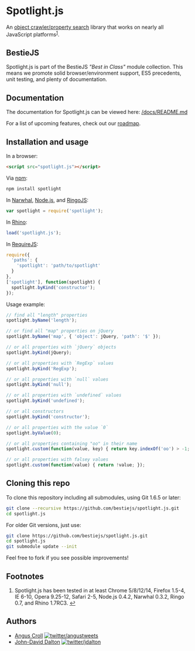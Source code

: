 # Spotlight.js

An [object crawler/property search](http://javascriptweblog.wordpress.com/2011/07/11/waldo-search-the-javascript-runtime-in-under-1-kb/) library that works on nearly all JavaScript platforms<sup><a name="fnref1" href="#fn1">1</a></sup>.

## BestieJS

Spotlight.js is part of the BestieJS *"Best in Class"* module collection. This means we promote solid browser/environment support, ES5 precedents, unit testing, and plenty of documentation.

## Documentation

The documentation for Spotlight.js can be viewed here: [/docs/README.md](https://github.com/bestiejs/spotlight.js/blob/master/docs/README.md#readme)

For a list of upcoming features, check out our [roadmap](https://github.com/bestiejs/spotlight.js/wiki/Roadmap).

## Installation and usage

In a browser:

~~~ html
<script src="spotlight.js"></script>
~~~

Via [npm](http://npmjs.org/):

~~~ bash
npm install spotlight
~~~

In [Narwhal](http://narwhaljs.org/), [Node.js](http://nodejs.org/), and [RingoJS](http://ringojs.org/):

~~~ js
var spotlight = require('spotlight');
~~~

In [Rhino](http://www.mozilla.org/rhino/):

~~~ js
load('spotlight.js');
~~~

In [RequireJS](http://requirejs.org/):

~~~ js
require({
  'paths': {
    'spotlight': 'path/to/spotlight'
  }
},
['spotlight'], function(spotlight) {
  spotlight.byKind('constructor');
});
~~~

Usage example:

~~~ js
// find all "length" properties
spotlight.byName('length');

// or find all "map" properties on jQuery
spotlight.byName('map', { 'object': jQuery, 'path': '$' });

// or all properties with `jQuery` objects
spotlight.byKind(jQuery);

// or all properties with `RegExp` values
spotlight.byKind('RegExp');

// or all properties with `null` values
spotlight.byKind('null');

// or all properties with `undefined` values
spotlight.byKind('undefined');

// or all constructors
spotlight.byKind('constructor');

// or all properties with the value `0`
spotlight.byValue(0);

// or all properties containing "oo" in their name
spotlight.custom(function(value, key) { return key.indexOf('oo') > -1; });

// or all properties with falsey values
spotlight.custom(function(value) { return !value; });
~~~

## Cloning this repo

To clone this repository including all submodules, using Git 1.6.5 or later:

~~~ bash
git clone --recursive https://github.com/bestiejs/spotlight.js.git
cd spotlight.js
~~~

For older Git versions, just use:

~~~ bash
git clone https://github.com/bestiejs/spotlight.js.git
cd spotlight.js
git submodule update --init
~~~

Feel free to fork if you see possible improvements!

## Footnotes

  1. Spotlight.js has been tested in at least Chrome 5/8/12/14, Firefox 1.5-4, IE 6-10, Opera 9.25-12, Safari 2-5, Node.js 0.4.2, Narwhal 0.3.2, Ringo 0.7, and Rhino 1.7RC3.
     <a name="fn1" title="Jump back to footnote 1 in the text." href="#fnref1">&#8617;</a>

## Authors

* [Angus Croll](http://javascriptweblog.wordpress.com/)
  [![twitter/angustweets](http://gravatar.com/avatar/52c6174ba60557536f93809b4e95d97c?s=70)](https://twitter.com/angustweets "Follow @angustweets on Twitter")
* [John-David Dalton](http://allyoucanleet.com/)
  [![twitter/jdalton](http://gravatar.com/avatar/299a3d891ff1920b69c364d061007043?s=70)](https://twitter.com/jdalton "Follow @jdalton on Twitter")